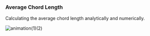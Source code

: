 ### Average Chord Length
Calculating the average chord length analytically and numerically.

![animation(1)(2)](https://github.com/user-attachments/assets/4b316590-0cdc-4dc6-b0a0-e367283ba5fc)
